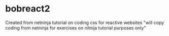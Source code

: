 # bobreact2
Created from netninja tutorial on coding css for reactive websites 
"will copy coding from netninja for exercises on nitnija tutorial purposes only"
